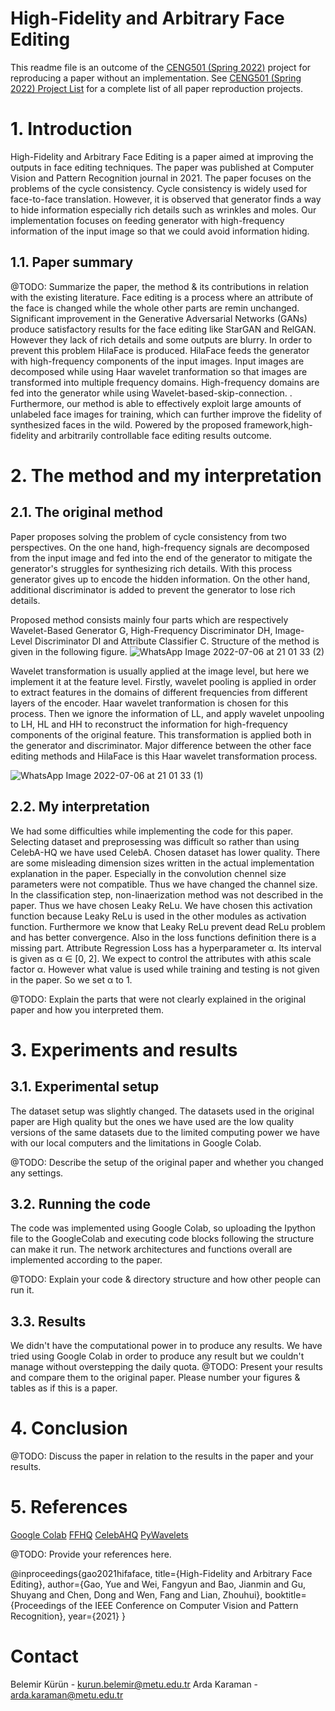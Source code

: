 # High-Fidelity and Arbitrary Face Editing

This readme file is an outcome of the [CENG501 (Spring 2022)](https://ceng.metu.edu.tr/~skalkan/DL/) project for reproducing a paper without an implementation. See [CENG501 (Spring 2022) Project List](https://github.com/CENG501-Projects/CENG501-Spring2022) for a complete list of all paper reproduction projects.

# 1. Introduction

High-Fidelity and Arbitrary Face Editing is a paper aimed at improving the outputs in face editing techniques. The paper was published at Computer Vision and Pattern Recognition journal in 2021. The paper focuses on the problems of the cycle consistency. Cycle consistency is widely used for face-to-face translation. However, it is observed that generator finds a way to hide information especially rich details such as wrinkles and moles. Our implementation focuses on feeding generator with high-frequency information of the input image so that we could avoid information hiding.

## 1.1. Paper summary

@TODO: Summarize the paper, the method & its contributions in relation with the existing literature.
Face editing is a process where an attribute of the face is changed while the whole other parts are remin unchanged. Significant improvement in the Generative Adversarial Networks (GANs) produce satisfactory results for the face editing like StarGAN and RelGAN. However they lack of rich details and some outputs are blurry. In order to prevent this problem HilaFace is produced. HilaFace feeds the generator with high-frequency components of the input images. Input images are decomposed while using Haar wavelet tranformation so that images are transformed into multiple frequency domains. High-frequency domains are fed into the generator while using Wavelet-based-skip-connection. . Furthermore, our method is able to effectively exploit large amounts of unlabeled face images for training, which can further improve the fidelity of synthesized faces in the wild. Powered by the proposed framework,high-fidelity and arbitrarily controllable face editing results outcome.
# 2. The method and my interpretation

## 2.1. The original method

Paper proposes solving the problem of cycle consistency from two perspectives. On the one hand, high-frequency signals are decomposed from the input image and fed into the end of the generator to mitigate the generator's struggles for synthesizing rich details. With this process generator gives up to encode the hidden information. On the other hand, additional discriminator is added to prevent the generator to lose rich details. 

Proposed method consists mainly four parts which are respectively Wavelet-Based Generator G, High-Frequency Discriminator DH, Image-Level Discriminator DI and  Attribute Classifier C. Structure of the method is given in the following figure.
![WhatsApp Image 2022-07-06 at 21 01 33 (2)](https://user-images.githubusercontent.com/60968544/177636010-9e073e85-792e-497c-9034-6fe22cd2b45f.jpeg)

Wavelet transformation is usually applied at the image level, but here we implement it at the feature level. Firstly, wavelet pooling is applied in order 
to extract features in the domains of different frequencies from different layers of the encoder. Haar wavelet tranformation is chosen for this process. Then we ignore the information of LL, and apply wavelet unpooling to LH, HL and HH to reconstruct the information for high-frequency components of the original feature. This transformation is applied both in the generator and discriminator. Major difference between the other face editing methods and HilaFace is this Haar wavelet transformation process.

![WhatsApp Image 2022-07-06 at 21 01 33 (1)](https://user-images.githubusercontent.com/60968544/177638389-57a726ff-f62b-4142-86cb-67ea5de2aef3.jpeg)


## 2.2. My interpretation 
We had some difficulties while implementing the code for this paper. 
Selecting dataset and preprosessing was difficult so rather than using CelebA-HQ we have used CelebA. Chosen dataset has lower quality.
There are some misleading dimension sizes written in the actual implementation explanation in the paper. Especially in the convolution chennel size parameters were not compatible. Thus we have changed the channel size.
In the classification step, non-linaerization method was not described in the paper. Thus we have chosen Leaky ReLu. We have chosen this activation function because Leaky ReLu is used in the other modules as activation function. Furthermore we know that Leaky ReLu prevent dead ReLu problem and has better convergence.
Also in the loss functions definition there is a missing part. Attribute Regression Loss has a hyperparameter α. Its interval is given as α ∈ [0, 2].
We expect to control the attributes with athis scale factor α. However what value is used while training and testing is not given in the paper. So we set α to 1.

@TODO: Explain the parts that were not clearly explained in the original paper and how you interpreted them.

# 3. Experiments and results

## 3.1. Experimental setup

The dataset setup was slightly changed. The datasets used in the original paper are High quality but the ones we have used are the low quality versions of the same datasets due to the limited computing power we have with our local computers and the limitations in Google Colab.

@TODO: Describe the setup of the original paper and whether you changed any settings.

## 3.2. Running the code

The code was implemented using Google Colab, so uploading the Ipython file to the GoogleColab and executing code blocks following the structure can make it run. The network architectures and functions overall are implemented according to the paper.

@TODO: Explain your code & directory structure and how other people can run it.

## 3.3. Results

We didn't have the computational power in to produce any results. We have tried using Google Colab in order to produce any result but we couldn't manage without overstepping the daily quota. 
@TODO: Present your results and compare them to the original paper. Please number your figures & tables as if this is a paper.

# 4. Conclusion

@TODO: Discuss the paper in relation to the results in the paper and your results.

# 5. References

[Google Colab](https://colab.research.google.com/)
[FFHQ](https://paperswithcode.com/dataset/ffhq)
[CelebAHQ](https://paperswithcode.com/dataset/celeba-hq)
[PyWavelets](https://github.com/PyWavelets/pywt)

@TODO: Provide your references here.

@inproceedings{gao2021hifaface,
  title={High-Fidelity and Arbitrary Face Editing},
  author={Gao, Yue and Wei, Fangyun and Bao, Jianmin and Gu, 
          Shuyang and Chen, Dong and Wen, Fang and Lian, Zhouhui},
  booktitle={Proceedings of the IEEE Conference on Computer Vision and Pattern Recognition},
  year={2021}
}

# Contact
Belemir Kürün - [kurun.belemir@metu.edu.tr](kurun.belemir@metu.edu.tr)
Arda Karaman - [arda.karaman@metu.edu.tr](arda.karaman@metu.edu.tr)
